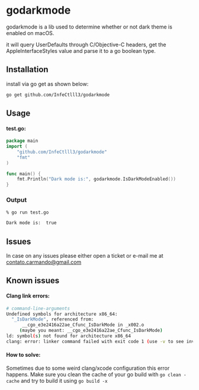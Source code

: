 # godarkmode

godarkmode is a lib used to determine whether or not dark theme is enabled on macOS.

it will query UserDefaults through C/Objective-C headers, get the AppleInterfaceStyles value and parse it to a go boolean type.

## Installation

install via go get as shown below:

```bash
go get github.com/InfeCtlll3/godarkmode
```

## Usage
#### test.go:

```go
package main
import (
	"github.com/InfeCtlll3/godarkmode"
	"fmt"
)

func main() {
    fmt.Println("Dark mode is:", godarkmode.IsDarkModeEnabled())
}
```

### Output
```bash
% go run test.go

Dark mode is:  true
```

## Issues
In case on any issues please either open a ticket or e-mail me at contato.carmando@gmail.com

## Known issues
#### Clang link errors:
```bash
# command-line-arguments
Undefined symbols for architecture x86_64:
  "_IsDarkMode", referenced from:
      __cgo_e3e2416a22ae_Cfunc_IsDarkMode in _x002.o
     (maybe you meant: __cgo_e3e2416a22ae_Cfunc_IsDarkMode)
ld: symbol(s) not found for architecture x86_64
clang: error: linker command failed with exit code 1 (use -v to see invocation)
```
#### How to solve:
Sometimes due to some weird clang/xcode configuration this error happens. Make sure you clean the cache of your go build with ```go clean -cache``` and try to build it using ```go build -x```
